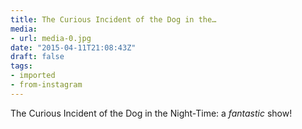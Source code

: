 ```yaml
---
title: The Curious Incident of the Dog in the…
media:
- url: media-0.jpg
date: "2015-04-11T21:08:43Z"
draft: false
tags:
- imported
- from-instagram
---
```

The Curious Incident of the Dog in the Night-Time: a *fantastic* show\!
